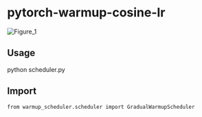 # pytorch-warmup-cosine-lr

![Figure_1](https://user-images.githubusercontent.com/33244972/61711191-6bf9b900-ad8e-11e9-85f0-e6c55fbc5bc6.png)


## Usage

python scheduler.py

## Import

~~~
from warmup_scheduler.scheduler import GradualWarmupScheduler
~~~

